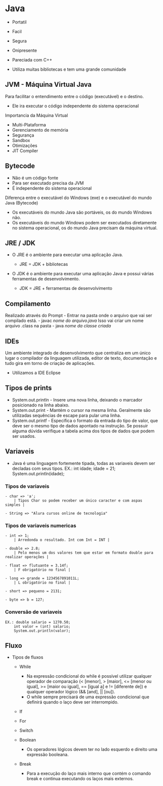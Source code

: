 # Java 
- Portatil 
- Facil
- Segura 
- Onipresente



- Pareciada com C++
- Utiliza muitas bibliotecas e tem uma grande comunidade 

## JVM - Máquina Virtual Java 
Para facilitar o entendimento entre o código (executável) e o destino. 
- Ele ira executar o código independente do sistema operacional

Importancia da Máquina Virtual 
- Multi-Plataforma 
- Gerenciamento de memória 
- Segurança 
- Sandbox
- Otimizações 
- JIT Compiler

## Bytecode
- Não é um código fonte
- Para ser executado precisa da JVM
- É independente do sistema operacional

Diferença entre o executável do Windows (exe) e o executável do mundo Java (Bytecode)
- Os executáveis do mundo Java são portáveis, os do mundo Windows não. 
- Os executáveis do mundo Windows podem ser executados diretamente no sistema operacional, os do mundo Java precisam da máquina virtual.

## JRE / JDK 
- O JRE é o ambiente para executar uma aplicação Java.
    - JRE = JDK + bibliotecas

- O JDK é o ambiente para executar uma aplicação Java e possui várias ferramentas de desenvolvimento. 
    - JDK = JRE + ferramentas de desenvolvimento

## Compilamento 
Realizado através do Prompt
    - Entrar na pasta onde o arquivo que vai ser compilado está.
    - javac *nome do arquivo.java*
        Isso vai criar um nome arquivo .class na pasta 
    - java *nome da classe criada*

## IDEs 
Um ambiente integrado de desenvolvimento que centraliza em um único lugar o compilador da linguagem utilizada, editor de texto, documentação e tudo gira em torno de criação de aplicações.

- Utilizamos a IDE Eclipse

## Tipos de prints
- System.out.println - Insere uma nova linha, deixando o marcador posicionado na linha abaixo.
- System.out.print - Mantém o cursor na mesma linha. Geralmente são utilizadas sequências de escape para pular uma linha.
- System.out.printf - Especifica o formato da entrada do tipo de valor, que deve ser o mesmo tipo de dados apontado na
    instrução. Se possuir alguma dúvida verifique a tabela acima dos tipos de dados que podem ser usados.

## Variaveis 
- Java é uma linguagem fortemente tipada, todas as variaveis devem ser decladas com seus tipos.
    EX.: int idade; 
        idade = 21; 
        System.out.println(idade);

### Tipos de variaveis
    - char => 'a';
        | Tipos Char so podem receber um único caracter e com aspas simples |

    - String => "Alura cursos online de tecnologia"

### Tipos de variaveis numericas
    - int => 1;
        | Arredonda o resultado. Int com Int = INT |

    - double => 2.8;
        | Pelo menos um dos valores tem que estar em formato double para realizar operações |

    - float => flutuante = 3.14f;
        | F obrigatório no final |

    - long => grande = 1234567891011L; 
        | L obrigatório no final |

    - short => pequeno = 2131;

    - byte => b = 127;

### Conversão de variaveis 
    EX.: double salario = 1270.50;
        int valor = (int) salario;
        System.out.println(valor);
    
## Fluxo 
- Tipos de fluxos
    - While
        - Na expressão condicional do while é possível utilizar qualquer operador de comparação (< [menor], > [maior], 
            <= [menor ou igual], >= [maior ou igual], == [igual a] e != [diferente de]) e 
            qualquer operador lógico (&& [and], || [ou]).
        - O while sempre precisará de uma expressão condicional que definirá quando o laço deve ser interrompido.

    - If
    
    - For 
    
    - Switch

    - Boolean
        - Os operadores lógicos devem ter no lado esquerdo e direito uma expressão booleana.
    
    - Break
        - Para a execução do laço mais interno que contém o comando break e continua executando os laços mais externos.
